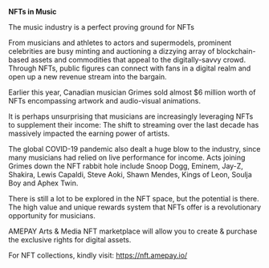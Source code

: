 **NFTs in Music**

The music industry is a perfect proving ground for NFTs

From musicians and athletes to actors and supermodels, prominent celebrities are busy minting and auctioning a dizzying array of blockchain-based assets and commodities that appeal to the digitally-savvy crowd. Through NFTs, public figures can connect with fans in a digital realm and open up a new revenue stream into the bargain.

Earlier this year, Canadian musician Grimes sold almost $6 million worth of NFTs encompassing artwork and audio-visual animations.

It is perhaps unsurprising that musicians are increasingly leveraging NFTs to supplement their income: The shift to streaming over the last decade has massively impacted the earning power of artists.

The global COVID-19 pandemic also dealt a huge blow to the industry, since many musicians had relied on live performance for income. Acts joining Grimes down the NFT rabbit hole include Snoop Dogg, Eminem, Jay-Z, Shakira, Lewis Capaldi, Steve Aoki, Shawn Mendes, Kings of Leon, Soulja Boy and Aphex Twin.

There is still a lot to be explored in the NFT space, but the potential is there. The high value and unique rewards system that NFTs offer is a revolutionary opportunity for musicians.

AMEPAY Arts & Media NFT marketplace will allow you to create & purchase the exclusive rights for digital assets.

For NFT collections, kindly visit: https://nft.amepay.io/ 
